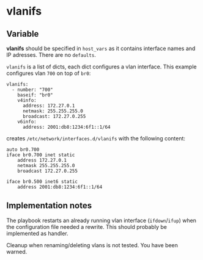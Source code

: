 
# vlanifs

## Variable

**vlanifs** should be specified in `host_vars` as it contains interface names and IP adresses. There are no `defaults`.

`vlanifs` is a list of dicts, each dict configures a vlan interface. This example configures vlan `700` on top of `br0`:


```
vlanifs:
  - number: "700"
    baseif: "br0"
    v4info:
      address: 172.27.0.1
      netmask: 255.255.255.0
      broadcast: 172.27.0.255
    v6info:
      address: 2001:db8:1234:6f1::1/64
```

creates `/etc/network/interfaces.d/vlanifs` with the following content:

```
auto br0.700
iface br0.700 inet static
    address 172.27.0.1
    netmask 255.255.255.0
    broadcast 172.27.0.255

iface br0.500 inet6 static
    address 2001:db8:1234:6f1::1/64

```

## Implementation notes

The playbook restarts an already running vlan interface (`ifdown`/`ifup`) when the configuration file needed a rewrite. This should probably be implemented as handler.

Cleanup when renaming/deleting vlans is not tested. You have been warned.

